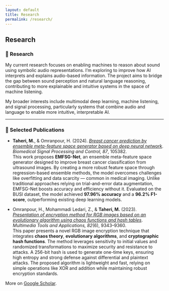 ```yaml
---
layout: default
title: Research
permalink: /research/
---
```

## Research
### 🔬 Research

My current research focuses on enabling machines to reason about sound using symbolic audio representations. I’m exploring to improve how AI interprets and explains audio-based information. The project aims to bridge the gap between sound perception and natural language reasoning, contributing to more explainable and intuitive systems in the space of machine listening.

My broader interests include multimodal deep learning, machine listening, and signal processing, particularly systems that combine audio and language to enable more intuitive, interpretable AI.

---

### 📄 Selected Publications

- **Taheri, M.**, & Omranpour, H. (2024). [*Breast cancer prediction by ensemble meta-feature space generator based on deep neural network*](https://www.sciencedirect.com/science/article/pii/S1746809423008157). *Biomedical Signal Processing and Control, 87*, 105382.  
  This work proposes **EMFSG-Net**, an ensemble meta-feature space generator designed to improve breast cancer classification from ultrasound images. By creating a more robust feature space through regression-based ensemble methods, the model overcomes challenges like overfitting and data scarcity — common in medical imaging. Unlike traditional approaches relying on trial-and-error data augmentation, EMFSG-Net boosts accuracy and efficiency without it. Evaluated on the BUSI dataset, the model achieved **97.96% accuracy** and a **96.2% F1-score**, outperforming existing deep learning models.

- Omranpour, H., Mohammadi Ledari, Z., & **Taheri, M.** (2023). [*Presentation of encryption method for RGB images based on an evolutionary algorithm using chaos functions and hash tables*](https://link.springer.com/article/10.1007/s11042-022-13734-x). *Multimedia Tools and Applications, 82*(6), 9343–9360.  
  This paper presents a novel RGB image encryption technique that integrates **chaos theory**, **evolutionary algorithms**, and **cryptographic hash functions**. The method leverages sensitivity to initial values and randomized transformations to maximize security and resistance to attacks. A 256-bit hash is used to generate one-time keys, ensuring high entropy and strong defense against differential and plaintext attacks. The proposed algorithm is lightweight and fast, relying on simple operations like XOR and addition while maintaining robust encryption standards.

More on [Google Scholar](https://scholar.google.com/citations?hl=en&user=48n5YFgAAAAJ).
